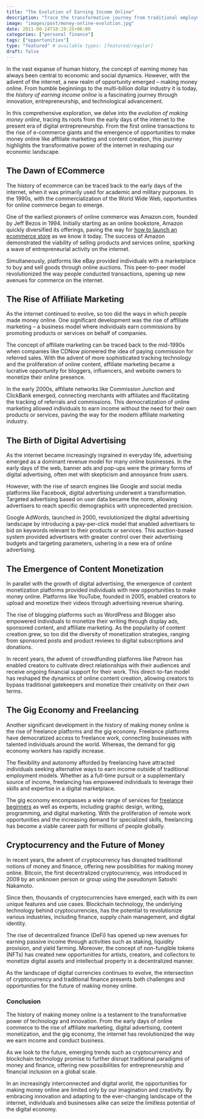 ```yaml
---
title: "The Evolution of Earning Income Online"
description: "Trace the transformative journey from traditional employment to the digital landscape. From early online ventures to the rise of freelancing, e-commerce, and diverse monetization models, witness how technology reshapes earning opportunities in the digital age."
image: "images/post/money-online-evolution.jpg"
date: 2011-08-24T18:19:25+06:00
categories: ["personal finance"]
tags: ["opportunities"]
type: "featured" # available types: [featured/regular]
draft: false
---
```


In the vast expanse of human history, the concept of earning money has always been central to economic and social dynamics. However, with the advent of the internet, a new realm of opportunity emerged – making money online. From humble beginnings to the multi-billion dollar industry it is today, the _history of earning income online_ is a fascinating journey through innovation, entrepreneurship, and technological advancement.

In this comprehensive exploration, we delve into the _evolution of making money online_, tracing its roots from the early days of the internet to the present era of digital entrepreneurship. From the first online transactions to the rise of e-commerce giants and the emergence of opportunities to make money online like affiliate marketing and content creation, this journey highlights the transformative power of the internet in reshaping our economic landscape.

## The Dawn of ECommerce

The history of ecommerce can be traced back to the early days of the internet, when it was primarily used for academic and military purposes. In the 1990s, with the commercialization of the World Wide Web, opportunities for online commerce began to emerge.

One of the earliest pioneers of online commerce was Amazon.com, founded by Jeff Bezos in 1994. Initially starting as an online bookstore, Amazon quickly diversified its offerings, paving the way for [how to launch an ecommerce store](/blog/launch-an-ecommerce-store) as we know it today. The success of Amazon demonstrated the viability of selling products and services online, sparking a wave of entrepreneurial activity on the internet.

Simultaneously, platforms like eBay provided individuals with a marketplace to buy and sell goods through online auctions. This peer-to-peer model revolutionized the way people conducted transactions, opening up new avenues for commerce on the internet.

## The Rise of Affiliate Marketing

As the internet continued to evolve, so too did the ways in which people made money online. One significant development was the rise of affiliate marketing – a business model where individuals earn commissions by promoting products or services on behalf of companies.

The concept of affiliate marketing can be traced back to the mid-1990s when companies like CDNow pioneered the idea of paying commission for referred sales. With the advent of more sophisticated tracking technology and the proliferation of online content, affiliate marketing became a lucrative opportunity for bloggers, influencers, and website owners to monetize their online presence.

In the early 2000s, affiliate networks like Commission Junction and ClickBank emerged, connecting merchants with affiliates and ffacilitating the tracking of referrals and commissions. This democratization of online marketing allowed individuals to earn income without the need for their own products or services, paving the way for the modern affiliate marketing industry.

## The Birth of Digital Advertising

As the internet became increasingly ingrained in everyday life, advertising emerged as a dominant revenue model for many online businesses. In the early days of the web, banner ads and pop-ups were the primary forms of digital advertising, often met with skepticism and annoyance from users.

However, with the rise of search engines like Google and social media platforms like Facebook, digital advertising underwent a transformation. Targeted advertising based on user data became the norm, allowing advertisers to reach specific demographics with unprecedented precision.

Google AdWords, launched in 2000, revolutionized the digital advertising landscape by introducing a pay-per-click model that enabled advertisers to bid on keywords relevant to their products or services. This auction-based system provided advertisers with greater control over their advertising budgets and targeting parameters, ushering in a new era of online advertising.

## The Emergence of Content Monetization

In parallel with the growth of digital advertising, the emergence of content monetization platforms provided individuals with new opportunities to make money online. Platforms like YouTube, founded in 2005, enabled creators to upload and monetize their videos through advertising revenue sharing.

The rise of blogging platforms such as WordPress and Blogger also empowered individuals to monetize their writing through display ads, sponsored content, and affiliate marketing. As the popularity of content creation grew, so too did the diversity of monetization strategies, ranging from sponsored posts and product reviews to digital subscriptions and donations.

In recent years, the advent of crowdfunding platforms like Patreon has enabled creators to cultivate direct relationships with their audiences and receive ongoing financial support for their work. This direct-to-fan model has reshaped the dynamics of online content creation, allowing creators to bypass traditional gatekeepers and monetize their creativity on their own terms.

## The Gig Economy and Freelancing

Another significant development in the history of making money online is the rise of freelance platforms and the gig economy. Freelance platforms have democratized access to freelance work, connecting businesses with talented individuals around the world. Whereas, the demand for gig economy workers has rapidly increase.

The flexibility and autonomy afforded by freelancing have attracted individuals seeking alternative ways to earn income outside of traditional employment models. Whether as a full-time pursuit or a supplementary source of income, freelancing has empowered individuals to leverage their skills and expertise in a digital marketplace.

The gig economy encompasses a wide range of services for [freelance beginners](/blog/freelance-beginners-guide) as well as experts, including graphic design, writing, programming, and digital marketing. With the proliferation of remote work opportunities and the increasing demand for specialized skills, freelancing has become a viable career path for millions of people globally.

## Cryptocurrency and the Future of Money

In recent years, the advent of cryptocurrency has disrupted traditional notions of money and finance, offering new possibilities for making money online. Bitcoin, the first decentralized cryptocurrency, was introduced in 2009 by an unknown person or group using the pseudonym Satoshi Nakamoto.

Since then, thousands of cryptocurrencies have emerged, each with its own unique features and use cases. Blockchain technology, the underlying technology behind cryptocurrencies, has the potential to revolutionize various industries, including finance, supply chain management, and digital identity.

The rise of decentralized finance (DeFi) has opened up new avenues for earning passive income through activities such as staking, liquidity provision, and yield farming. Moreover, the concept of non-fungible tokens (NFTs) has created new opportunities for artists, creators, and collectors to monetize digital assets and intellectual property in a decentralized manner.

As the landscape of digital currencies continues to evolve, the intersection of cryptocurrency and traditional finance presents both challenges and opportunities for the future of making money online.

### Conclusion

The history of making money online is a testament to the transformative power of technology and innovation. From the early days of online commerce to the rise of affiliate marketing, digital advertising, content monetization, and the gig economy, the internet has revolutionized the way we earn income and conduct business.

As we look to the future, emerging trends such as cryptocurrency and blockchain technology promise to further disrupt traditional paradigms of money and finance, offering new possibilities for entrepreneurship and financial inclusion on a global scale.

In an increasingly interconnected and digital world, the opportunities for making money online are limited only by our imagination and creativity. By embracing innovation and adapting to the ever-changing landscape of the internet, individuals and businesses alike can seize the limitless potential of the digital economy.
